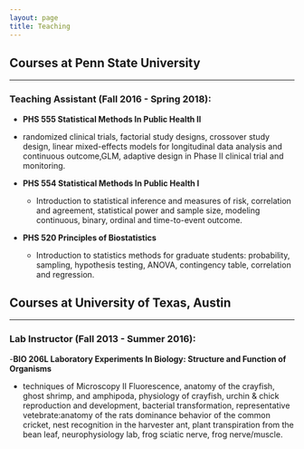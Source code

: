 ```yaml
---
layout: page
title: Teaching
---
```

## Courses at Penn State University
------------------------------------------------------
### Teaching Assistant (Fall 2016 - Spring 2018):

- **PHS 555 Statistical Methods In Public Health II**
 - randomized clinical trials, factorial study designs, crossover study design, linear mixed-effects models for longitudinal data analysis and continuous outcome,GLM, adaptive design in Phase II clinical trial and monitoring.
  
- **PHS 554 Statistical Methods In Public Health I**

  - Introduction to statistical inference and measures of risk, correlation and agreement, statistical power and sample size, modeling continuous, binary, ordinal and time-to-event outcome.
  
- **PHS 520 Principles of Biostatistics** 

  - Introduction to statistics methods for graduate students: probability, sampling, hypothesis testing, ANOVA, contingency table, correlation and regression.
  
## Courses at University of Texas, Austin
------------------------------------------------------
### Lab Instructor (Fall 2013 - Summer 2016):
-**BIO 206L Laboratory Experiments In Biology: Structure and Function of Organisms**
- techniques of Microscopy II Fluorescence, anatomy of the crayfish, ghost shrimp, and amphipoda, physiology of crayfish, urchin & chick reproduction and development, bacterial transformation, representative vetebrate:anatomy of the rats
dominance behavior of the common cricket, nest recognition in the harvester ant, plant transpiration from the bean leaf, neurophysiology lab, frog sciatic nerve, frog nerve/muscle.

